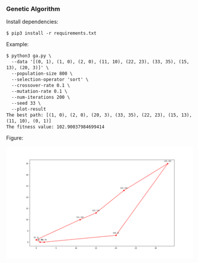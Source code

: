### Genetic Algorithm

Install dependencies:

```shell
$ pip3 install -r requirements.txt
```

Example:

```shell
$ python3 ga.py \
  --data '[(0, 1), (1, 0), (2, 0), (11, 10), (22, 23), (33, 35), (15, 13), (20, 3)]' \
  --population-size 800 \
  --selection-operator 'sort' \
  --crossover-rate 0.1 \
  --mutation-rate 0.1 \
  --num-iterations 200 \
  --seed 33 \
  --plot-result
The best path: [(1, 0), (2, 0), (20, 3), (33, 35), (22, 23), (15, 13), (11, 10), (0, 1)]
The fitness value: 102.90037984699414
```

Figure:

![Result](figure/result.png)